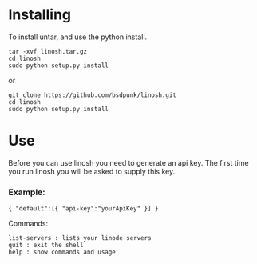 # Installing
To install untar, and use the python install.

```
tar -xvf linosh.tar.gz
cd linosh
sudo python setup.py install 
```
or

```
git clone https://github.com/bsdpunk/linosh.git
cd linosh
sudo python setup.py install
```

# Use
Before you can use linosh you need to generate an api key. The first time you run linosh you will be asked to supply this key.

### Example:

```
{ "default":[{ "api-key":"yourApiKey" }] } 
```

Commands:

```
list-servers : lists your linode servers
quit : exit the shell
help : show commands and usage
```
